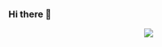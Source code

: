 ### Hi there 👋

<p align="center"> 
  <img src="https://capsule-render.vercel.app/api?text=Vítej poutníku🕹&animation=fadeIn&type=waving&color=A3DCBE&height=100"/> 
</p>



